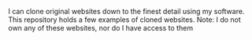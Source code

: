 I can clone original websites down to the finest detail using my software. This repository holds a few examples of cloned websites. Note: I do not own any of these websites, nor do I have access to them
